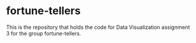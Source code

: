 # fortune-tellers
This is the repository that holds the code for Data Visualization assignment 3 for the group fortune-tellers.
